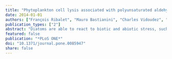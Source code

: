 ```yaml
---
title: "Phytoplankton cell lysis associated with polyunsaturated aldehyde release in the northern Adriatic Sea"
date: 2014-01-01
authors: ["François Ribalet", "Mauro Bastianini", "Charles Vidoudez", "Francesco Acri", "John Berges", "Adrianna Ianora", "Antonio Miralto", "Georg Pohnert", "Giovanna Romano", "Thomas Wichard", "Raffaella Casotti"]
publication_types: ["2"]
abstract: "Diatoms are able to react to biotic and abiotic stress, such as competition, predation and unfavorable growth conditions, by producing bioactive compounds including polyunsaturated aldehydes (PUAs). PUAs have been shown to act against grazers and either enhance or inhibit the growth of different phytoplankton and bacteria both in culture and in the field. Presence of nanomolar concentrations of dissolved PUAs in seawater has been reported in the North Adriatic Sea (Mediterranean), suggesting that these compounds are released in seawater following diatom cell lysis. However, the origin of the PUAs and their effects on natural phytoplankton assemblages remain unclear. Here we present data from four oceanographic cruises that took place during diatom blooms in the northern Adriatic Sea where concentrations of particulate and dissolved PUAs were monitored along with phytoplankton cell lysis. Cell lysis was positively correlated with both concentrations of particulate and dissolved PUAs (R = 0.69 and R = 0.77, respectively), supporting the hypothesis that these compounds are released by cell lysis. However, the highest concentration of dissolved PUAs (2.53 nM) was measured when cell lysis was high (0.24 d(-1)) but no known PUA-producing diatoms were detected, suggesting either that other organisms can produce PUAs or that PUA-producing enzymes retain activity extracellularly after diatom cells have lysed. Although in situ concentrations of dissolved PUAs were one to three orders of magnitude lower than those typically used in laboratory culture experiments, we argue that concentrations produced in the field could induce similar effects to those observed in culture and therefore may help shape plankton community composition and function in the oceans."
featured: false
publication: "*PLoS ONE*"
doi: "10.1371/journal.pone.0085947"
share: false
---
```


